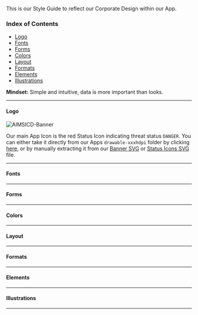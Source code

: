This is our Style Guide to reflect our Corporate Design within our App.

### Index of Contents

* [Logo](https://github.com/SecUpwN/Android-IMSI-Catcher-Detector/wiki/Style-Guide#logo)
* [Fonts](https://github.com/SecUpwN/Android-IMSI-Catcher-Detector/wiki/Style-Guide#fonts)
* [Forms](https://github.com/SecUpwN/Android-IMSI-Catcher-Detector/wiki/Style-Guide#forms)
* [Colors](https://github.com/SecUpwN/Android-IMSI-Catcher-Detector/wiki/Style-Guide#colors)
* [Layout](https://github.com/SecUpwN/Android-IMSI-Catcher-Detector/wiki/Style-Guide#layout)
* [Formats](https://github.com/SecUpwN/Android-IMSI-Catcher-Detector/wiki/Style-Guide#formats)
* [Elements](https://github.com/SecUpwN/Android-IMSI-Catcher-Detector/wiki/Style-Guide#elements)
* [Illustrations](https://github.com/SecUpwN/Android-IMSI-Catcher-Detector/wiki/Style-Guide#illustrations)

**Mindset:** Simple and intuitive, data is more important than looks.

---

#### Logo

![AIMSICD-Banner](https://github.com/SecUpwN/Android-IMSI-Catcher-Detector/blob/development/PROMOTION/AIMSICD-Banner_Small.png)

Our main App Icon is the red Status Icon indicating threat status `DANGER`. You can either take it directly from our Apps `drawable-xxxhdpi` folder by clicking [here](https://raw.githubusercontent.com/SecUpwN/Android-IMSI-Catcher-Detector/master/app/src/main/res/drawable-xxxhdpi/sense_danger.png), or by manually extracting it from our [Banner SVG](https://github.com/SecUpwN/Android-IMSI-Catcher-Detector/raw/master/PROMOTION/AIMSICD-Banner.svg) or [Status Icons SVG](https://github.com/SecUpwN/Android-IMSI-Catcher-Detector/raw/master/PROMOTION/AIMSICD-Status-Icons.svg) file.

---

#### Fonts

---

#### Forms

---


#### Colors

---

#### Layout

---

#### Formats

---

#### Elements

---

#### Illustrations

---